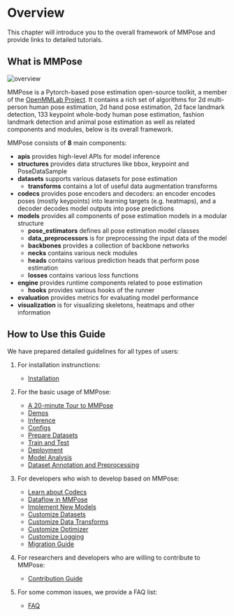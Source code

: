 # Overview

This chapter will introduce you to the overall framework of MMPose and provide links to detailed tutorials.

## What is MMPose

![overview](https://user-images.githubusercontent.com/13503330/191004511-508d3ec6-9ead-4c52-a522-4d9aa1f26027.png)

MMPose is a Pytorch-based pose estimation open-source toolkit, a member of the [OpenMMLab Project](https://github.com/open-mmlab). It contains a rich set of algorithms for 2d multi-person human pose estimation, 2d hand pose estimation, 2d face landmark detection, 133 keypoint whole-body human pose estimation, fashion landmark detection and animal pose estimation as well as related components and modules, below is its overall framework.

MMPose consists of **8** main components:

- **apis** provides high-level APIs for model inference
- **structures** provides data structures like bbox, keypoint and PoseDataSample
- **datasets** supports various datasets for pose estimation
  - **transforms** contains a lot of useful data augmentation transforms
- **codecs** provides pose encoders and decoders: an encoder encodes poses (mostly keypoints) into learning targets (e.g. heatmaps), and a decoder decodes model outputs into pose predictions
- **models** provides all components of pose estimation models in a modular structure
  - **pose_estimators** defines all pose estimation model classes
  - **data_preprocessors** is for preprocessing the input data of the model
  - **backbones** provides a collection of backbone networks
  - **necks** contains various neck modules
  - **heads** contains various prediction heads that perform pose estimation
  - **losses** contains various loss functions
- **engine** provides runtime components related to pose estimation
  - **hooks** provides various hooks of the runner
- **evaluation** provides metrics for evaluating model performance
- **visualization** is for visualizing skeletons, heatmaps and other information

## How to Use this Guide

We have prepared detailed guidelines for all types of users:

1. For installation instrunctions:

   - [Installation](./installation.md)

2. For the basic usage of MMPose:

   - [A 20-minute Tour to MMPose](./guide_to_framework.md)
   - [Demos](./demos.md)
   - [Inference](./user_guides/inference.md)
   - [Configs](./user_guides/configs.md)
   - [Prepare Datasets](./user_guides/prepare_datasets.md)
   - [Train and Test](./user_guides/train_and_test.md)
   - [Deployment](./user_guides/how_to_deploy.md)
   - [Model Analysis](./user_guides/model_analysis.md)
   - [Dataset Annotation and Preprocessing](./user_guides/dataset_tools.md)

3. For developers who wish to develop based on MMPose:

   - [Learn about Codecs](./advanced_guides/codecs.md)
   - [Dataflow in MMPose](./advanced_guides/dataflow.md)
   - [Implement New Models](./advanced_guides/implement_new_models.md)
   - [Customize Datasets](./advanced_guides/customize_datasets.md)
   - [Customize Data Transforms](./advanced_guides/customize_transforms.md)
   - [Customize Optimizer](./advanced_guides/customize_optimizer.md)
   - [Customize Logging](./advanced_guides/customize_logging.md)
   - [Migration Guide](./migration.md)

4. For researchers and developers who are willing to contribute to MMPose:

   - [Contribution Guide](./contribution_guide.md)

5. For some common issues, we provide a FAQ list:

   - [FAQ](./faq.md)
